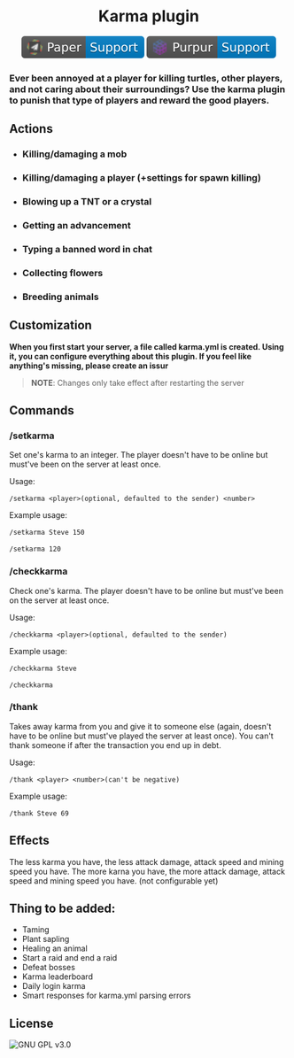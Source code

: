 <div align="center">
<h1>
Karma plugin
</h1>

![Paper Support](img/paper-support.svg)
![Purpur Support](img/purpur-support.svg)
</div>

### **Ever been annoyed at a player for killing turtles, other players, and not caring about their surroundings? Use the karma plugin to punish that type of players and reward the good players.**

## Actions
* ### Killing/damaging a mob
* ### Killing/damaging a player (+settings for spawn killing)
* ### Blowing up a TNT or a crystal
* ### Getting an advancement
* ### Typing a banned word in chat
* ### Collecting flowers
* ### Breeding animals

## Customization
**When you first start your server, a file called karma.yml is created. Using it, you can configure everything about this plugin. If you feel like anything's missing, please create an issur**

> **NOTE**:
> Changes only take effect after restarting the server

## Commands
### /setkarma
Set one's karma to an integer. The player doesn't have to be online but must've been on the server at least once.

Usage:
```
/setkarma <player>(optional, defaulted to the sender) <number> 
```
Example usage:
```
/setkarma Steve 150
```
```
/setkarma 120
```
### /checkkarma
Check one's karma. The player doesn't have to be online but must've been on the server at least once.

Usage:
```
/checkkarma <player>(optional, defaulted to the sender)
```
Example usage:
```
/checkkarma Steve
```
```
/checkkarma
```
### /thank
Takes away karma from you and give it to someone else (again, doesn't have to be online but must've played the server at least once). You can't thank someone if after the transaction you end up in debt.

Usage:
```
/thank <player> <number>(can't be negative)
```
Example usage:
```
/thank Steve 69
```

## Effects 
The less karma you have, the less attack damage, attack speed and mining speed you have. The more karna you have, the more attack damage, attack speed and mining speed you have. (not configurable yet)


## Thing to be added:
* Taming
* Plant sapling
* Healing an animal
* Start a raid and end a raid
* Defeat bosses
* Karma leaderboard
* Daily login karma
* Smart responses for karma.yml parsing errors

## License
![GNU GPL v3.0](https://img.shields.io/github/license/consler/Karma)
